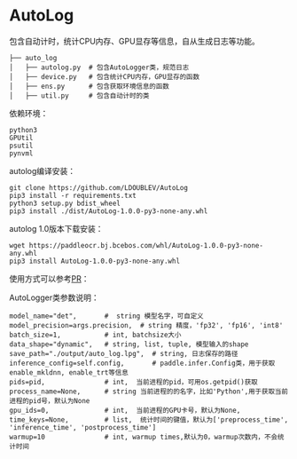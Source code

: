 
# AutoLog

包含自动计时，统计CPU内存、GPU显存等信息，自从生成日志等功能。
```
├── auto_log
│   ├── autolog.py  # 包含AutoLogger类，规范日志
│   ├── device.py   # 包含统计CPU内存，GPU显存的函数
│   ├── ens.py      # 包含获取环境信息的函数
│   ├── util.py     # 包含自动计时的类

```

依赖环境：
```
python3
GPUtil
psutil
pynvml
```

autolog编译安装：
```
git clone https://github.com/LDOUBLEV/AutoLog
pip3 install -r requirements.txt
python3 setup.py bdist_wheel
pip3 install ./dist/AutoLog-1.0.0-py3-none-any.whl
```
autolog 1.0版本下载安装：
```
wget https://paddleocr.bj.bcebos.com/whl/AutoLog-1.0.0-py3-none-any.whl
pip3 install AutoLog-1.0.0-py3-none-any.whl
```

使用方式可以参考[PR](https://github.com/PaddlePaddle/PaddleOCR/pull/3182/files)：

AutoLogger类参数说明：
```
model_name="det",       #  string 模型名字，可自定义
model_precision=args.precision,  # string 精度，'fp32', 'fp16', 'int8'
batch_size=1,           # int, batchsize大小
data_shape="dynamic",   # string, list, tuple, 模型输入的shape
save_path="./output/auto_log.lpg",  # string, 日志保存的路径
inference_config=self.config,       # paddle.infer.Config类，用于获取enable_mkldnn, enable_trt等信息 
pids=pid,               # int,  当前进程的pid，可用os.getpid()获取
process_name=None,      # string 当前进程的的名字，比如'Python',用于获取当前进程的pid号，默认为None
gpu_ids=0,              # int,  当前进程的GPU卡号，默认为None,
time_keys=None,         # list,  统计时间的键值，默认为['preprocess_time', 'inference_time', 'postprocess_time']
warmup=10               # int, warmup times,默认为0，warmup次数内，不会统计时间
```

